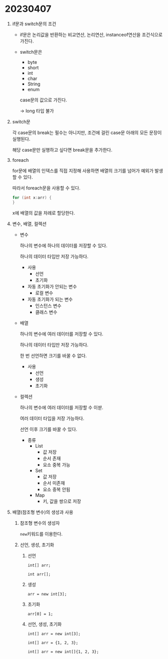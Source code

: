 # 20230407

1. if문과 switch문의 조건
    - if문은 논리값을 반환하는 비교연산, 논리연산, instanceof연산을 조건식으로 가진다.
    - switch문은
        - byte
        - short
        - int
        - char
        - String
        - enum
        
        case문의 값으로 가진다.
        
        → long 타입 불가
        
2. switch문
    
    각 case문의 break는 필수는 아니지만, 조건에 걸린 case문 아래의 모든 문장이 실행된다.
    
    해당 case문만 실행하고 싶다면 break문을 추가한다.
    
3. foreach
    
    for문에 배열의 인덱스를 직접 지정해 사용하면 배열의 크기를 넘어가 예외가 발생할 수 있다.
    
    따라서 foreach문을 사용할 수 있다.
    
    ```java
    for (int x:arr) {
    }
    ```
    
    x에 배열의 값을 차례로 할당한다.
    
4. 변수, 배열, 컬렉션
    - 변수
        
        하나의 변수에 하나의 데이터를 저장할 수 있다.
        
        하나의 데이터 타입만 저장 가능하다.
        
        - 사용
            - 선언
            - 초기화
        - 자동 초기화가 안되는 변수
            - 로컬 변수
        - 자동 초기화가 되는 변수
            - 인스턴스 변수
            - 클래스 변수
    - 배열
        
        하나의 변수에 여러 데이터를 저장할 수 있다.
        
        하나의 데이터 타입만 저장 가능하다.
        
        한 번 선언하면 크기를 바꿀 수 없다.
        
        - 사용
            - 선언
            - 생성
            - 초기화
    - 컬렉션
        
        하나의 변수에 여러 데이터를 저장할 수 이싿.
        
        여러 데이터 타입을 저장 가능하다.
        
        선언 이후 크기를 바꿀 수 있다.
        
        - 종류
            - List
                - 값 저장
                - 순서 존재
                - 요소 중복 가능
            - Set
                - 값 저장
                - 순서 미존재
                - 요소 중복 안됨
            - Map
                - 키, 값을 쌍으로 저장
5. 배열(참조형 변수)의 생성과 사용
    1. 참조형 변수의 생성자
        
        `new`키워드를 이용한다.
        
    2. 선언, 생성, 초기화
        1. 선언
            
            `int[] arr;`
            
            `int arr[];`
            
        2. 생성
            
            `arr = new int[3];`
            
        3. 초기화
            
            `arr[0] = 1;`
            
        4. 선언, 생성, 초기화
            
            `int[] arr = new int[3];`
            
            `int[] arr = {1, 2, 3};`
            
            `int[] arr = new int[]{1, 2, 3};`